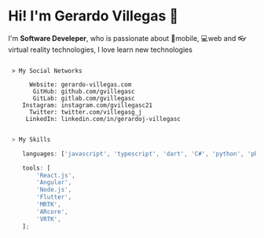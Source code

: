 # Hi! I'm Gerardo Villegas 👋

I'm **Software Develeper**, who is passionate about 📱mobile, 💻web and 👓virtual reality technologies, I love learn new technologies

```

 > My Social Networks

      Website: gerardo-villegas.com
       GitHub: github.com/gvillegasc
       GitLab: gitlab.com/gvillegasc
    Instagram: instagram.com/gvillegasc21
      Twitter: twitter.com/villegasg_j
     LinkedIn: linkedin.com/in/gerardoj-villegasc

```

```javascript

 > My Skills

    languages: ['javascript', 'typescript', 'dart', 'C#', 'python', 'php', 'java'];

    tools: [
        'React.js',
        'Angular',
        'Node.js',
        'Flutter',
        'MRTK',
        'ARcore',
        'VRTK',
    ];

```
